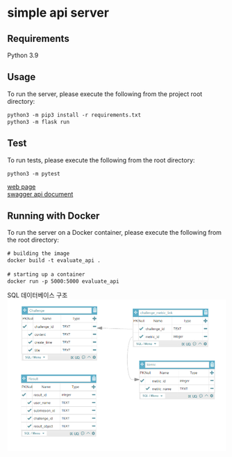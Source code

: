 # simple api server

## Requirements
Python 3.9

## Usage
To run the server, please execute the following from the project root directory:
```
python3 -m pip3 install -r requirements.txt
python3 -m flask run
```

## Test
To run tests, please execute the following from the root directory:
```
python3 -m pytest
```

[web page](http://localhost:5000/)  
[swagger api document](http://localhost:5000/apis)  


## Running with Docker

To run the server on a Docker container, please execute the following from the root directory:

```
# building the image
docker build -t evaluate_api .

# starting up a container
docker run -p 5000:5000 evaluate_api
```

SQL 데이터베이스 구조  
![img.png](img.png)